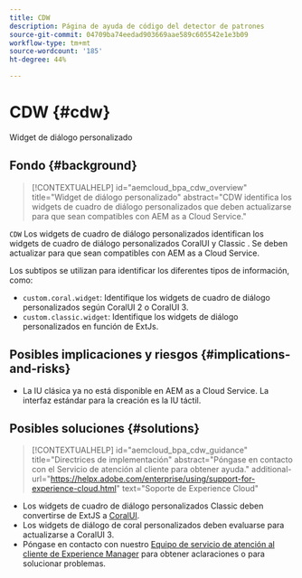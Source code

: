```yaml
---
title: CDW
description: Página de ayuda de código del detector de patrones
source-git-commit: 04709ba74eedad903669aae589c605542e1e3b09
workflow-type: tm+mt
source-wordcount: '185'
ht-degree: 44%

---
```


# CDW {#cdw}

Widget de diálogo personalizado

## Fondo {#background}

>[!CONTEXTUALHELP]
>id="aemcloud_bpa_cdw_overview"
>title="Widget de diálogo personalizado"
>abstract="CDW identifica los widgets de cuadro de diálogo personalizados que deben actualizarse para que sean compatibles con AEM as a Cloud Service."

`CDW`  Los widgets de cuadro de diálogo personalizados identifican los widgets de cuadro de diálogo personalizados CoralUI y Classic . Se deben actualizar para que sean compatibles con AEM as a Cloud Service.

Los subtipos se utilizan para identificar los diferentes tipos de información, como:

* `custom.coral.widget`: Identifique los widgets de cuadro de diálogo personalizados según CoralUI 2 o CoralUI 3.
* `custom.classic.widget`: Identifique los widgets de diálogo personalizados en función de ExtJs.

## Posibles implicaciones y riesgos {#implications-and-risks}

* La IU clásica ya no está disponible en AEM as a Cloud Service. La interfaz estándar para la creación es la IU táctil.

## Posibles soluciones {#solutions}

>[!CONTEXTUALHELP]
>id="aemcloud_bpa_cdw_guidance"
>title="Directrices de implementación"
>abstract="Póngase en contacto con el Servicio de atención al cliente para obtener ayuda."
>additional-url="https://helpx.adobe.com/enterprise/using/support-for-experience-cloud.html" text="Soporte de Experience Cloud"

* Los widgets de cuadro de diálogo personalizados Classic deben convertirse de ExtJS a [CoralUI](https://developer.adobe.com/experience-manager/reference-materials/6-5/coral-ui/coralui3/getting-started.html).
* Los widgets de diálogo de coral personalizados deben evaluarse para actualizarse a CoralUI 3.
* Póngase en contacto con nuestro [Equipo de servicio de atención al cliente de Experience Manager](https://helpx.adobe.com/es/enterprise/using/support-for-experience-cloud.html) para obtener aclaraciones o para solucionar problemas.
